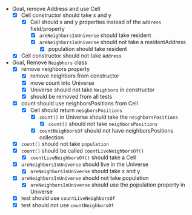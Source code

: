 - Goal, remove Address and use Cell
  - [X] Cell constructor should take x and y
    - [X] Cell should x and y properties instead of the `address` field/property
      - [X] `areNeighborsInUniverse` should take resident 
      - [X] `areNeighborsInUniverse` should not take a residentAddress
        - [X] population should take resident
  - [X] Cell constructor should not take `Address`

- Goal, Remove `Neigbhors` class
  - [X] remove neighbors property
    - [X] remove neighbors from constructor
    - [X] move count into Universe
    - [X] Universe should not take `Neighbors` in constructor
    - [X] should be removed from all tests
  - [X] count should use neighborsPositions from Cell 
    - [X] Cell should return `neigborsPositions`
      - [X] `count()` in Universe should take the `neighborsPositions`
        - [X] `count()` should not take `neighborsPositions`
      - [X] `countNeighborsOf` should not have neighborsPositions collection
  - [X] `count()` should not take `population`
  - [X] `count()` should be called `countLiveNeighborsOf()`
    - [X] `countLiveNeighborsOf()` should take a Cell
  - [X] `areNeighborsInUniverse` should live in the Universe
    - [X] `areNeighborsInUniverse` should take x and y
  - [X] `areNeighborsInUniverse` should not take population
    - [X] `areNeighborsInUniverse` should use the population property in Universe
  - [X] test should use `countLiveNeighborsOf`
  - [X] test should not use `countNeighborsOf`
